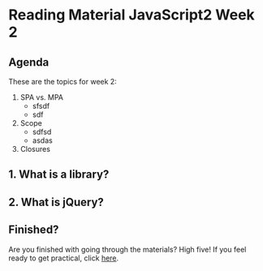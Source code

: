 # Reading Material JavaScript2 Week 2

## Agenda

These are the topics for week 2:

1. SPA vs. MPA
   - sfsdf
   - sdf
2. Scope
   - sdfsd
   - asdas
3. Closures

## 1. What is a library?

## 2. What is jQuery?

## Finished?

Are you finished with going through the materials? High five! If you feel ready to get practical, click [here](./MAKEME.md).
